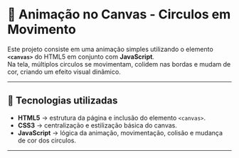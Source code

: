 # 🎨 Animação no Canvas - Circulos em Movimento

Este projeto consiste em uma animação simples utilizando o elemento **`<canvas>`** do HTML5 em conjunto com **JavaScript**.  
Na tela, múltiplos circulos se movimentam, colidem nas bordas e mudam de cor, criando um efeito visual dinâmico.

---

## 🚀 Tecnologias utilizadas
- **HTML5** → estrutura da página e inclusão do elemento `<canvas>`.  
- **CSS3** → centralização e estilização básica do canvas.  
- **JavaScript** → lógica da animação, movimentação, colisão e mudança de cor dos circulos.  

---

